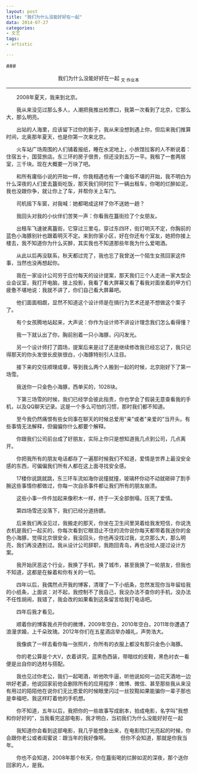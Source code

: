 ```yaml
---
layout: post
title: "我们为什么没能好好在一起"
data: 2014-07-27
categories:
- 文艺
tags:
- artistic

---
```


###<center>我们为什么没能好好在一起 <sub>文 作业本</sub></center>

----------


　　2008年夏天，我来到北京。

　　我从来没见过那么多人，人潮把我推出检票口，我第一次看到了北京，它那么大，那么明亮。

　　出站的人海里，应该留下过你的影子，我从来没想到遇上你，但后来我们推算时间，北奥那年夏天，也是你第一次来北京。

　　火车站广场周围的人们铺着报纸，睡在水泥地上，小旅馆拉客的人不断说着：住宿五十，国营旅店。东三环的房子很贵，但还没到五万一平。我租了一套两居室，三千块。现在大概要一万块了吧。

　　和所有庸俗小说的开始一样，你我相遇也有一个庸俗不堪的开始，我不明白为什么深夜的人们爱去簋街吃饭，那天我们同时拦下一辆出租车，你喝的烂醉如泥，我也没跟你争，就让你上了车，并帮你关上车门。



　　司机摇下车窗，对我喊：她都喝成这样了你不送她一趟？

　　我回头对我的小伙伴们苦笑一声：你看我在簋街捡了个女朋友。

　　出租车飞速驶离簋街，它穿过三里屯，穿过东四环，街灯明灭不定，你胸前的蓝色小海豚别针也跟着明灭不定。来到你家小区，好在你还有个室友，她把你接上楼去，我不知道你为什么买醉，其实我也不知道那些年我为什么爱喝酒。

　　从此以后再没联系，秋天都过完了，我也忘了我曾送一个陌生女孩回家这件事，当然也没再想起你。

　　我在一家设计公司穷于应付每天的设计提案，那天我们三个人走进一家大型企业会议室，我打开电脑，接上投影，我看了看大屏幕又看了看我对面坐着的甲方们疲惫不堪地说：我就不讲了，你们自己看大屏幕吧。

　　他们面面相觑，显然不知道这个设计师是在搞行为艺术还是不想做这个案子了。

　　有个女孩腾地站起来，大声说：你作为设计师不讲设计理念我们怎么看得懂？

　　我一下就认出了你，胸前别着一只小海豚，闪闪发光。

　　另一个设计师打了圆场，提案后来是过了还是继续修改我已经忘记了，我只记得那天的你头发很长皮肤很白，小海豚特别引人注目。

　　接下来的交往顺理成章，等到我么两个人搬到一起的时候，北京刚好下了第一场雪。

　　我送你一只金色小海豚，西单买的，1028块。

　　下第三场雪的时候，我们已经学会彼此指责，你也学会了假装无意查看我的手机，以及QQ聊天记录。这是一个多么可怕的习惯，那时我们都不知道。

　　至今我仍然痛恨有些女同事在聊天的时候总爱用"亲"或者"亲爱的"当开头。有些事情无法解释，但偏偏你什么都要个解释。

　　你跟我们公司前台成了好朋友，实际上你只是想知道我几点到公司，几点离开。

　　你把我所有的朋友电话都存了一遍那时候我们不知道，爱情是世界上最没安全感的东西，可偏偏我们所有人都在这上面寻找安全感。

　　17楼你说跳就跳，东三环车流如海你说撞就撞，玻璃杯你动不动就砸碎了割手腕这些事情你都做过，你每一次自杀事件都让我们所有的朋友崩溃。

　　这些小事一件件加起来像积木一样，终于一天全部倒塌，压死了爱情。

　　第四场雪还没落下，我们已经分道扬镳。

　　后来我们再没见过，我搬走的那天，你坐在卫生间里哭着给我发短信，你说洗衣机是我们一起买的，你每次看到它眼泪止不住的流你说你每天都带着我送你的金色小海豚，觉得北京很安全，我没回头，你也再没找过我，北京那么大，那么明亮，我们再没遇到过。我从设计公司辞职，我跑回青岛，再也没给人提过设计方案。

　　我开始厌恶这个行业，我换了手机，换了城市，甚至我换了一轮朋友，但我也不知道，这都是在躲着和你有关的一切。

　　四年以后，我偶然点开我的博客，清理了一下小纸条，忽然发现你当年留给我的小纸条，上面说：对不起，我控制不了我自己，我没办法不查你的手机，没办法不任性胡闹，我错了，我会改的如果看到这条留言给我打电话吧。

　　四年后我才看见。

　　顺着你的博客我点开你的微博，2009年空白，2010年空白，2011年你遭遇了浪漫求婚，上千朵玫瑰。2012年你们在五星酒店举办婚礼，声势浩大。

　　我像疯了一样去看你每一张照片，你所有的衣服上都没有那只金色小海豚。

　　你的老公算是个大V，衣着讲究，蓝黑色西装，带暗纹的皮鞋，黑色衬衣一看便是出自你的选材与搭配。

　　我也见过你老公，我们一起喝酒，听他吹牛逼，听他说如何一边花天酒地一边哄好老婆，他说回家前他会删除所有的应用程序：微博、微信、甚至那些我从来没有用过的陌陌他在说你们无比恩爱的时候眼里闪过一丝狡黠如果能骗你一辈子那也是幸福吧，我这样盯着他的手机想。

　　你不知道，五年以后，我把你的一些故事写成剧本，拍成电影，名字叫"我想和你好好的"，当我看完这部电影，我才明白，当初我们为什么没能好好在一起

　　我知道你会看到这部电影，我几乎能想象出来，在电影院灯光亮起的时候，你会跟你老公或者闺蜜说：跟当年的我好像啊。
　　但你不会知道，那就是你我当年。

　　你也不会知道，2008年那个秋天，你在簋街喝的烂醉如泥的深夜，那个送你回家的人，是我。
